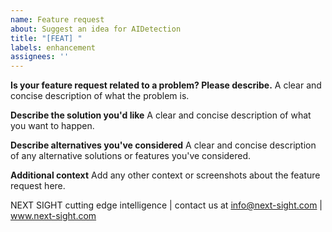 ```yaml
---
name: Feature request
about: Suggest an idea for AIDetection
title: "[FEAT] "
labels: enhancement
assignees: ''
---
```


**Is your feature request related to a problem? Please describe.**
A clear and concise description of what the problem is.

**Describe the solution you'd like**
A clear and concise description of what you want to happen.

**Describe alternatives you've considered**
A clear and concise description of any alternative solutions or features you've considered.

**Additional context**
Add any other context or screenshots about the feature request here.

NEXT SIGHT cutting edge intelligence | contact us at info@next-sight.com | www.next-sight.com

